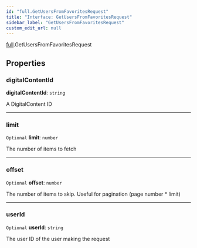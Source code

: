 ```yaml
---
id: "full.GetUsersFromFavoritesRequest"
title: "Interface: GetUsersFromFavoritesRequest"
sidebar_label: "GetUsersFromFavoritesRequest"
custom_edit_url: null
---
```


[full](../namespaces/full.md).GetUsersFromFavoritesRequest

## Properties

### digitalContentId

 **digitalContentId**: `string`

A DigitalContent ID

___

### limit

 `Optional` **limit**: `number`

The number of items to fetch

___

### offset

 `Optional` **offset**: `number`

The number of items to skip. Useful for pagination (page number * limit)

___

### userId

 `Optional` **userId**: `string`

The user ID of the user making the request
